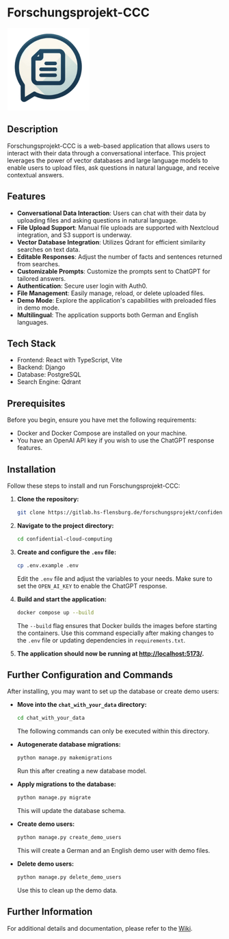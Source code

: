 # Forschungsprojekt-CCC

![Logo](images/android-chrome-192x192.png)

## Description

Forschungsprojekt-CCC is a web-based application that allows users to interact with their data through a conversational interface. This project leverages the power of vector databases and large language models to enable users to upload files, ask questions in natural language, and receive contextual answers.

## Features

- **Conversational Data Interaction**: Users can chat with their data by uploading files and asking questions in natural language.
- **File Upload Support**: Manual file uploads are supported with Nextcloud integration, and S3 support is underway.
- **Vector Database Integration**: Utilizes Qdrant for efficient similarity searches on text data.
- **Editable Responses**: Adjust the number of facts and sentences returned from searches.
- **Customizable Prompts**: Customize the prompts sent to ChatGPT for tailored answers.
- **Authentication**: Secure user login with Auth0.
- **File Management**: Easily manage, reload, or delete uploaded files.
- **Demo Mode**: Explore the application's capabilities with preloaded files in demo mode.
- **Multilingual**: The application supports both German and English languages.

## Tech Stack

- Frontend: React with TypeScript, Vite
- Backend: Django
- Database: PostgreSQL
- Search Engine: Qdrant

## Prerequisites

Before you begin, ensure you have met the following requirements:
- Docker and Docker Compose are installed on your machine.
- You have an OpenAI API key if you wish to use the ChatGPT response features.

## Installation

Follow these steps to install and run Forschungsprojekt-CCC:

1. **Clone the repository:**
   ```sh
   git clone https://gitlab.hs-flensburg.de/forschungsprojekt/confidential-cloud-computing.git
   ```

2. **Navigate to the project directory:**
   ```sh
   cd confidential-cloud-computing
   ```

3. **Create and configure the `.env` file:**
   ```sh
   cp .env.example .env
   ```
   Edit the `.env` file and adjust the variables to your needs. Make sure to set the `OPEN_AI_KEY` to enable the ChatGPT response.

4. **Build and start the application:**
   ```sh
   docker compose up --build
   ```
   The `--build` flag ensures that Docker builds the images before starting the containers. Use this command especially after making changes to the `.env` file or updating dependencies in `requirements.txt`.

5. **The application should now be running at [http://localhost:5173/](http://localhost:5173/).**

## Further Configuration and Commands

After installing, you may want to set up the database or create demo users:

- **Move into the `chat_with_your_data` directory:**
  ```sh
  cd chat_with_your_data
  ```
  The following commands can only be executed within this directory.

- **Autogenerate database migrations:**
  ```sh
  python manage.py makemigrations
  ```
  Run this after creating a new database model.

- **Apply migrations to the database:**
  ```sh
  python manage.py migrate
  ```
  This will update the database schema.

- **Create demo users:**
  ```sh
  python manage.py create_demo_users
  ```
  This will create a German and an English demo user with demo files.

- **Delete demo users:**
  ```sh
  python manage.py delete_demo_users
  ```
  Use this to clean up the demo data.

## Further Information

For additional details and documentation, please refer to the [Wiki](https://gitlab.hs-flensburg.de/forschungsprojekt/confidential-cloud-computing/-/wikis/home).